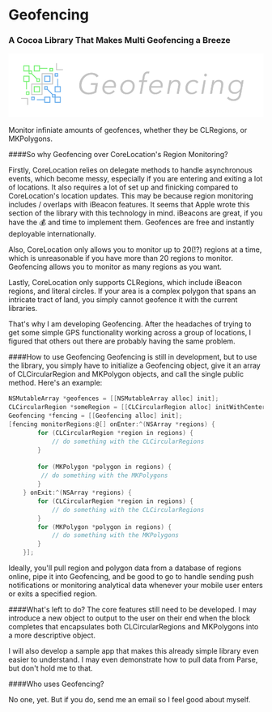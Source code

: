 # Geofencing

### A Cocoa Library That Makes Multi Geofencing a Breeze
![Geofencing](fencing.png)

Monitor infiniate amounts of geofences, whether they be CLRegions, or MKPolygons.

####So why Geofencing over CoreLocation's Region Monitoring?

Firstly, CoreLocation relies on delegate methods to handle asynchronous events, which become messy, especially if you are entering and exiting a lot of locations. It also requires a lot of set up and finicking compared to CoreLocation's location updates. This may be because region monitoring includes / overlaps with iBeacon features. It seems that Apple wrote this section of the library with this technology in mind. iBeacons are great, if you have the :moneybag: and time to implement them. Geofences are free and instantly deployable internationally.

Also, CoreLocation only allows you to monitor up to 20(:interrobang:) regions at a time, which is unreasonable if you have more than 20 regions to monitor. Geofencing allows you to monitor as many regions as you want.

Lastly, CoreLocation only supports CLRegions, which include iBeacon regions, and literal circles. If your area is a complex polygon that spans an intricate tract of land, you simply cannot geofence it with the current libraries.

That's why I am developing Geofencing. After the headaches of trying to get some simple GPS functionality working across a group of locations, I figured that others out there are probably having the same problem.

####How to use Geofencing
Geofencing is still in development, but to use the library, you simply have to initialize a Geofencing object, give it an array of CLCircularRegion and MKPolygon objects, and call the single public method. Here's an example:

```objective-c
NSMutableArray *geofences = [[NSMutableArray alloc] init];
CLCircularRegion *someRegion = [[CLCircularRegion alloc] initWithCenter:CLLocationCoordinate2DMake(-40, 80) radius:100 identifier:nil];
Geofencing *fencing = [[Geofencing alloc] init];
[fencing monitorRegions:@[] onEnter:^(NSArray *regions) {
		for (CLCircularRegion *region in regions) {
			// do something with the CLCircularRegions
		}

		for (MKPolygon *polygon in regions) {
		 // do something with the MKPolygons
		}
	} onExit:^(NSArray *regions) {
	    for (CLCircularRegion *region in regions) {
	        // do something with the CLCircularRegions
	    }
	    for (MKPolygon *polygon in regions) {
	        // do something with the MKPolygons
	    }
	}];
```

Ideally, you'll pull region and polygon data from a database of regions online, pipe it into Geofencing, and be good to go to handle sending push notifications or monitoring analytical data whenever your mobile user enters or exits a specified region.

####What's left to do?
The core features still need to be developed. I may introduce a new object to output to the user on their end when the block completes that encapsulates both CLCircularRegions and MKPolygons into a more descriptive object.

I will also develop a sample app that makes this already simple library even easier to understand. I may even demonstrate how to pull data from Parse, but don't hold me to that.

####Who uses Geofencing?

No one, yet. But if you do, send me an email so I feel good about myself.